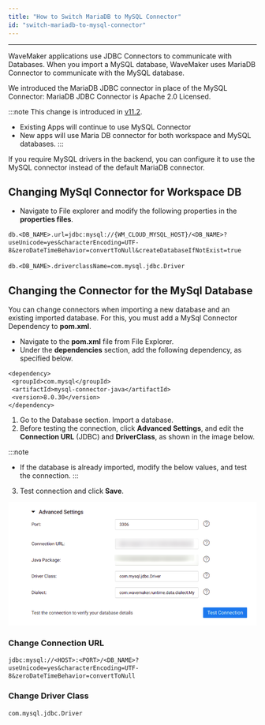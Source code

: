 ```yaml
---
title: "How to Switch MariaDB to MySQL Connector"
id: "switch-mariadb-to-mysql-connector"
---
```


---

WaveMaker applications use JDBC Connectors to communicate with Databases. When you import a MySQL database, WaveMaker uses MariaDB Connector to communicate with the MySQL database.

We introduced the MariaDB JDBC connector in place of the MySQL Connector: MariaDB JDBC Connector is Apache 2.0 Licensed.

:::note
This change is introduced in [v11.2](/learn/wavemaker-release-notes/v11-2-0).

- Existing Apps will continue to use MySQL Connector
- New apps will use Maria DB connector for both workspace and MySQL databases.
  :::

If you require MySQL drivers in the backend, you can configure it to use the MySQL connector instead of the default MariaDB connector.

## Changing MySql Connector for Workspace DB

- Navigate to File explorer and modify the following properties in the **properties files**.

```
db.<DB_NAME>.url=jdbc:mysql://{WM_CLOUD_MYSQL_HOST}/<DB_NAME>?useUnicode=yes&characterEncoding=UTF-8&zeroDateTimeBehavior=convertToNull&createDatabaseIfNotExist=true

db.<DB_NAME>.driverclassName=com.mysql.jdbc.Driver
```

## Changing the Connector for the MySql Database

You can change connectors when importing a new database and an existing imported database. For this, you must add a MySql Connector Dependency to **pom.xml**.

- Navigate to the **pom.xml** file from File Explorer.
- Under the **dependencies** section, add the following dependency, as specified below.

```
<dependency>
 <groupId>com.mysql</groupId>
 <artifactId>mysql-connector-java</artifactId>
 <version>8.0.30</version>
</dependency>
```

1. Go to the Database section. Import a database.
2. Before testing the connection, click **Advanced Settings**, and edit the **Connection URL** (JDBC) and **DriverClass**, as shown in the image below.

:::note

- If the database is already imported, modify the below values, and test the connection.
  :::

3. Test connection and click **Save**.

[![](/learn/assets/advanced-settings.png)](/learn/assets/advanced-settings.png)

### Change Connection URL

```
jdbc:mysql://<HOST>:<PORT>/<DB_NAME>?useUnicode=yes&characterEncoding=UTF-8&zeroDateTimeBehavior=convertToNull
```

### Change Driver Class

```
com.mysql.jdbc.Driver
```
